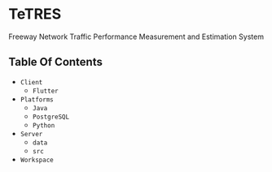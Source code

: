 # TeTRES
Freeway Network Traffic Performance Measurement and Estimation System

## Table Of Contents
* `Client`
    * `Flutter`
* `Platforms`
    * `Java`
    * `PostgreSQL`
    * `Python`
* `Server`
    * `data`
    * `src`
* `Workspace`

##
